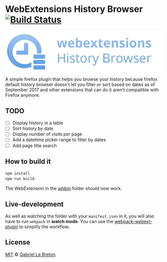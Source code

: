 # WebExtensions History Browser [![Build Status](https://travis-ci.org/GabLeRoux/webextensions-history-browser.svg?branch=master)](https://travis-ci.org/GabLeRoux/webextensions-history-browser)

![history-browser-webextensions-readme](resources/history-browser-webextensions-readme.png)

A simple firefox plugin that helps you browse your history because firefox default history browser doesn't let you filter or sort based on dates as of September 2017 and other extensions that can do it aren't compatible with Firefox anymore.

## TODO

- [ ] Display history in a table
- [ ] Sort history by date
- [ ] Display number of visits per page
- [ ] Add a datetime picker range to filter by dates
- [ ] Add page title search

## How to build it

```bash
npm install
npm run build
```

The WebExtension in the [addon](addon/) folder should now work.

## Live-development

As well as watching the folder with your `manifest.json` in it, you will also have to run `webpack` in **watch mode**. You can use the [webpack-webext-plugin](https://github.com/rpl/webpack-webext-plugin) to simplify the workflow.

## License

[MIT](LICENSE.md) © [Gabriel Le Breton](https://gableroux.com)
